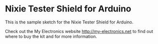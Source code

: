 # Nixie Tester Shield for Arduino

This is the sample sketch for the Nixie Tester Shield for Arduino.

Check out the My Electronics website http://my-electronics.net to find out where to buy the kit and for more information.
